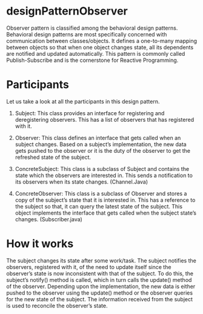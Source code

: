 # designPatternObserver
Observer pattern is classified among the behavioral design patterns. Behavioral design patterns are most specifically concerned with communication between classes/objects.
It defines a one-to-many mapping between objects so that when one object changes state, all its dependents are notified and updated automatically.
This pattern is commonly called Publish-Subscribe and is the cornerstone for Reactive Programming.

# Participants 
Let us take a look at all the participants in this design pattern.
1) Subject: This class provides an interface for registering and deregistering observers. This has a list of observers that has registered with it.

2) Observer: This class defines an interface that gets called when an subject changes. Based on a subject’s implementation, the new data gets pushed to the observer or it is the duty of the observer to get the refreshed state of the subject. 

3) ConcreteSubject: This class is a subclass of Subject and contains the state which the observers are interested in. This sends a notification to its observers when its state changes. (Channel.Java)
 
4) ConcreteObserver: This class is a subclass of Observer and stores a copy of the subject’s state that it is interested in. This has a reference to the subject so that, it can query the latest state of the subject. This object implements the interface that gets called when the subject state’s changes. (Subscriber.java)

# How it works
The subject changes its state after some work/task.
The subject notifies the observers, registered with it, of the need to update itself since the observer’s state is now inconsistent with that of the subject. To do this, the subject’s notify() method is called, which in turn calls the update() method of the observer.
Depending upon the implementation, the new data is either pushed to the observer using the update() method or the observer queries for the new state of the subject. The information received from the subject is used to reconcile the observer’s state.

